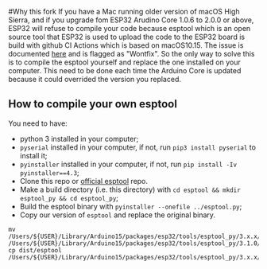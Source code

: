#Why this fork
If you have a Mac running older version of macOS High Sierra, and if you upgrade fom ESP32 Arudino Core 1.0.6 to 2.0.0 or above, ESP32 will refuse to compile your code because esptool which is an open source tool that ESP32 is used to upload the code to the ESP32 board is build with github CI Actions which is based on macOS10.15. The issue is documented [here](https://github.com/espressif/arduino-esp32/issues/5639) and is flagged as "Wontfix". So the only way to solve this is to compile the esptool yourself and replace the one installed on your computer. This need to be done each time the Arduino Core is updated because it could overrided the version you replaced.

## How to compile your own esptool
You need to have:
- python 3 installed in your computer;
- `pyserial` installed in your computer, if not, run `pip3 install pyserial` to install it;
- `pyinstaller` installed in your computer, if not, run `pip install -Iv pyinstaller==4.3`;
- Clone this repo or [official esptool](https://github.com/espressif/esp-idf/tree/1cb31e50943bb757966ca91ed7f4852692a5b0ed/examples/common_components/led_strip) repo.
- Make a build directory (i.e. this directory) with `cd esptool && mkdir esptool_py && cd esptool_py`;
- Build the esptool binary with `pyinstaller --onefile ../esptool.py`;
- Copy our version of `esptool` and replace the original binary.

```
mv /Users/${USER}/Library/Arduino15/packages/esp32/tools/esptool_py/3.x.x/esptool /Users/${USER}/Library/Arduino15/packages/esp32/tools/esptool_py/3.1.0/esptool_broken
cp dist/esptool /Users/${USER}/Library/Arduino15/packages/esp32/tools/esptool_py/3.x.x/
```

